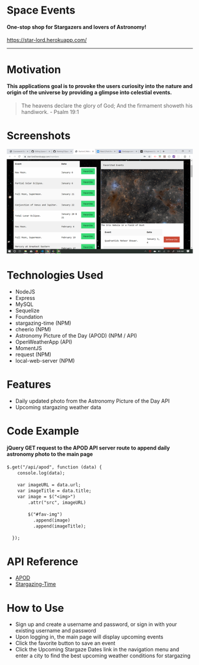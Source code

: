 # Space Events

#### One-stop shop for Stargazers and lovers of Astronomy!

https://star-lord.herokuapp.com/

---

# Motivation

#### This applications goal is to provoke the users curiosity into the nature and origin of the universe by providing a glimpse into celestial events.

> The heavens declare the glory of God; And the firmament showeth his handiwork. - Psalm 19:1

# Screenshots

![Main Page](/public/assets/images/Screenshot.png)

# Technologies Used
* NodeJS
* Express
* MySQL
* Sequelize
* Foundation
* stargazing-time (NPM)
* cheerio (NPM)
* Astronomy Picture of the Day (APOD) (NPM / API)
* OpenWeatherApp (API)
* MomentJS
* request (NPM)
* local-web-server (NPM)

# Features

* Daily updated photo from the Astronomy Picture of the Day API
* Upcoming stargazing weather data

# Code Example

#### jQuery GET request to the APOD API server route to append daily astronomy photo to the main page
```
$.get("/api/apod", function (data) {
    console.log(data);

    var imageURL = data.url;
    var imageTitle = data.title;
    var image = $("<img>")
        .attr("src", imageURL)
        
        $("#fav-img")
          .append(image)
          .append(imageTitle);
    
  });
  ```
  
  # API Reference
  
  * [APOD](https://www.npmjs.com/package/apod-nasa)
  * [Stargazing-Time](https://www.npmjs.com/package/stargazing-time)
  
  # How to Use
  
  * Sign up and create a username and password, or sign in with your existing username and password 
  * Upon logging in, the main page will display upcoming events
  * Click the favorite button to save an event
  * Click the Upcoming Stargaze Dates link in the navigation menu and enter a city to find the best upcoming weather conditions for stargazing
